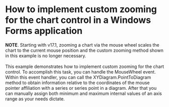 # How to implement custom zooming for the chart control in a Windows Forms application


<p><strong>NOTE</strong>. Starting with v17.1, zooming a chart via the mouse wheel scales the chart to the current mouse position and the custom zooming method shown in this example is no longer necessary. <br><br>This example demonstrates how to implement custom zooming for the chart control. To accomplish this task, you can handle the MouseWheel event. Within this event handler, you can call the XYDiagram.PointToDiagram method to obtain information relative to the coordinates of the mouse pointer affiliation with a series or series point in a diagram. After that you can manually assign both minimum and maximum internal values of an axis range as your needs dictate.</p>

<br/>


